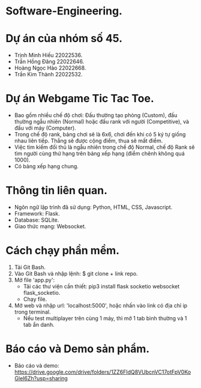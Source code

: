 # Software-Engineering.

# Dự án của nhóm số 45.
* Trịnh Minh Hiếu 22022536.
* Trần Hồng Đăng 22022646.
* Hoàng Ngọc Hào 22022668.
* Trần Kim Thành 22022532.

# Dự án Webgame Tic Tac Toe.
- Bao gồm nhiều chế độ chơi: Đấu thường tạo phòng (Custom), đấu thường ngẫu nhiên (Normal) hoặc đấu rank với người (Competitive), và đấu với máy (Computer).
- Trong chế độ rank, bảng chơi sẽ là 6x6, chơi đến khi có 5 ký tự giống nhau liên tiếp. Thắng sẽ được cộng điểm, thua sẽ mất điểm.
- Việc tìm kiếm đối thủ là ngẫu nhiên trong chế độ Normal, chế độ Rank sẽ tìm người cùng thứ hạng trên bảng xếp hạng (điểm chênh không quá 1000).
- Có bảng xếp hạng chung.

# Thông tin liên quan.
* Ngôn ngữ lập trình đã sử dụng: Python, HTML, CSS, Javascript.
* Framework: Flask.
* Database: SQLite.
* Giao thức mạng: Websocket.

# Cách chạy phần mềm.
1. Tải Git Bash.
2. Vào Git Bash và nhập lệnh:  $ git clone + link repo.
3. Mở file 'app.py':
   - Tải các thư viện cần thiết:  pip3 install flask socketio websocket flask_socketio.
   - Chạy file.
5. Mở web và nhập url: 'localhost:5000', hoặc nhấn vào link có địa chỉ ip trong terminal.
   - Nếu test multiplayer trên cùng 1 máy, thì mở 1 tab bình thường và 1 tab ẩn danh.

# Báo cáo và Demo sản phẩm.
* Báo cáo và demo: https://drive.google.com/drive/folders/1ZZ6FIdQ8VUbcnVC17otFpV0KoGleI6Zh?usp=sharing
